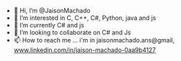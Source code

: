 - 👋 Hi, I’m @JaisonMachado
- 👀 I’m interested in C, C++, C#, Python, java and js 
- 🌱 I’m currently C# and js
- 💞️ I’m looking to collaborate on C# and Js
- 📫 How to reach me ... i'm in jaisonmachado.ans@gmail, www.linkedin.com/in/jaison-machado-0aa9b4127


<!---
JaisonMachado/JaisonMachado is a ✨ special ✨ repository because its `README.md` (this file) appears on your GitHub profile.
You can click the Preview link to take a look at your changes.
--->

